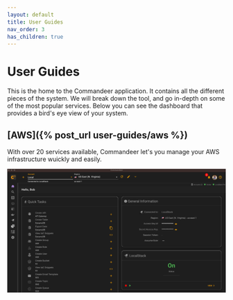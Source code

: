 ```yaml
---
layout: default
title: User Guides
nav_order: 3
has_children: true
---
```


# User Guides

This is the home to the Commandeer application.  It contains all the different pieces of the system. We will break down the tool, and go in-depth on some of the most popular services.  Below you can see the dashboard that provides a bird's eye view of your system.

## [AWS]({% post_url user-guides/aws %})
With over 20 services available, Commandeer let's you manage your AWS infrastructure wuickly and easily.

![Commandeer](/assets/images/commandeer-system.png)



